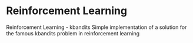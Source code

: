 # Reinforcement Learning
Reinforcement Learning - kbandits
Simple implementation of a solution for the famous kbandits problem in reinforcement learning 
